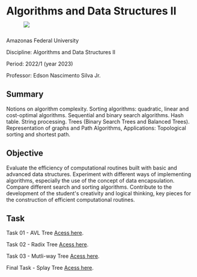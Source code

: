# Algorithms and Data Structures II   &nbsp;&nbsp;&nbsp;&nbsp;&nbsp;&nbsp;&nbsp;<img src="https://img.shields.io/badge/Status-Completed-brightgreen"/> 

Amazonas Federal University

Discipline: Algorithms and Data Structures II

Period: 2022/1 (year 2023)

Professor: Edson Nascimento Silva Jr.

## Summary 
Notions on algorithm complexity. Sorting algorithms: quadratic, linear and cost-optimal algorithms. Sequential and binary search algorithms. Hash table. String processing. Trees (Binary Search Trees and Balanced Trees). Representation of graphs and Path Algorithms, Applications: Topological sorting and shortest path.

## Objective
Evaluate the efficiency of computational routines built with basic and advanced data structures. Experiment with different ways of implementing algorithms, especially the use of the concept of data encapsulation. Compare different search and sorting algorithms. Contribute to the development of the student's creativity and logical thinking, key pieces for the construction of efficient computational routines.

## Task

Task 01 - AVL Tree [Acess here](https://github.com/evandr022/Algorithms-and-Data-Structures-II/tree/main/Trabalhos/Trabalho%2001).</p>

Task 02 - Radix Tree [Acess here](https://github.com/evandr022/Algorithms-and-Data-Structures-II/tree/main/Trabalhos/Trabalho%2002).</p>

Task 03 - Mutli-way Tree [Acess here](https://github.com/evandr022/Algorithms-and-Data-Structures-II/tree/main/Trabalhos/Trabalho%2001).</p>

Final Task - Splay Tree [Acess here](https://github.com/evandr022/Algorithms-and-Data-Structures-II/tree/main/Trabalhos/Trabalho%2001).</p>
